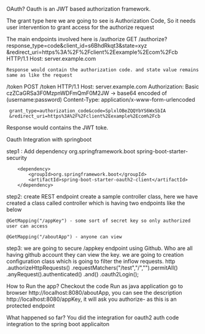 OAuth?
Oauth is an JWT based authorization framework.  

The grant type here we are going to see is Authorization Code, So it needs user intervention to grant access for the authorize request

The main endpoints involved here is
/authorize
  GET /authorize?response_type=code&client_id=s6BhdRkqt3&state=xyz
        &redirect_uri=https%3A%2F%2Fclient%2Eexample%2Ecom%2Fcb HTTP/1.1
    Host: server.example.com

    Response would contain the authorization code. and state value remains same as like the request

/token
 POST /token HTTP/1.1
     Host: server.example.com
     Authorization: Basic czZCaGRSa3F0MzpnWDFmQmF0M2JW -> base64 encoded of (username:password)
     Content-Type: application/x-www-form-urlencoded

     grant_type=authorization_code&code=SplxlOBeZQQYbYS6WxSbIA 
     &redirect_uri=https%3A%2F%2Fclient%2Eexample%2Ecom%2Fcb

Response would contains the JWT toke.





Oauth Integration with springboot

step1 : Add dependency
     <dependency>
            <groupId>org.springframework.boot</groupId>
            <artifactId>spring-boot-starter-security</artifactId>
        </dependency>

        <dependency>
            <groupId>org.springframework.boot</groupId>
            <artifactId>spring-boot-starter-oauth2-client</artifactId>
        </dependency>

step2: create REST endpoint
create a sample controller class, here we have created a class called controller which is having two endpoints like the below
   
    @GetMapping("/appKey") - some sort of secret key so only authorized user can access 

    @GetMapping("/aboutApp") - anyone can view

step3: we are going to secure /appkey endpoint using Github. Who are all having github account they can view the key. 
we are going to creation configuration class which is going to filter the inflow requests. 
  http
                .authorizeHttpRequests()
                        .requestMatchers("/test","/","").permitAll()
                        .anyRequest().authenticated()
                        .and()
                                .oauth2Login();



How to Run the app?
Checkout the code
Run as java application
go to browser http://localhost:8080/aboutApp, you can see the description
 http://localhost:8080/appKey, it will ask you authorize- as this is an protected endpoint


What happened so far?
You did the integration for oauth2 auth code integration to the spring boot applicaiton







   

